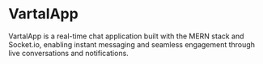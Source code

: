 # VartalApp
 VartalApp is a real-time chat application built with the MERN stack and Socket.io, enabling instant messaging and seamless engagement through live conversations and notifications.
